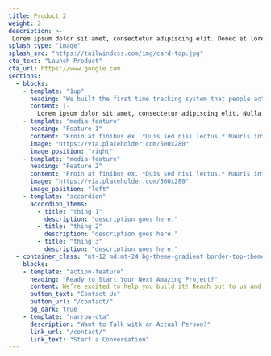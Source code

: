 ```yaml
---
title: Product 2
weight: 2
description: >-
 Lorem ipsum dolor sit amet, consectetur adipiscing elit. Donec et lorem sed quam porta rhoncus. Lorem ipsum dolor sit amet, consectetur adipiscing elit. Donec et lorem sed quam porta rhoncus.
splash_type: "image"
splash_src: "https://tailwindcss.com/img/card-top.jpg"
cta_text: "Launch Product"
cta_url: https://www.google.com
sections:
  - blocks:
    - template: "1up"
      heading: "We built the first time tracking system that people actually like. Really."
      content: |-
        Lorem ipsum dolor sit amet, consectetur adipiscing elit. Nulla euismod libero vitae turpis scelerisque tristique. Ut facilisis tincidunt augue sit amet imperdiet. Nullam eget erat non ligula tempus rhoncus eget vitae elit. Nam nec ligula eu urna facilisis volutpat ut quis magna. Mauris quis hendrerit nisi. Vivamus sed viverra justo. Nam et pretium eros, quis congue ex. Fusce scelerisque est scelerisque libero tempor, id faucibus mi gravida. Cras mattis, leo nec viverra consequat, lectus ipsum tristique ante, et imperdiet purus felis et purus. Cras luctus vel sem at placerat. Morbi malesuada urna eu justo malesuada vestibulum. Suspendisse quis neque mi. Mauris luctus tellus quis rutrum efficitur. Phasellus pulvinar, ex eget bibendum vestibulum, metus enim scelerisque metus, id viverra metus urna sit amet erat. Donec interdum vitae felis condimentum tristique.
    - template: "media-feature"
      heading: "Feature 1"
      content: "Proin at finibus ex. *Duis sed nisi lectus.* Mauris interdum ac nunc quis pharetra. Vivamus rhoncus porttitor ante."
      image: "https://via.placeholder.com/500x280"
      image_position: "right"
    - template: "media-feature"
      heading: "Feature 2"
      content: "Proin at finibus ex. *Duis sed nisi lectus.* Mauris interdum ac nunc quis pharetra. Vivamus rhoncus porttitor ante."
      image: "https://via.placeholder.com/500x280"
      image_position: "left"
    - template: "accordion"
      accordion_items:
        - title: "thing 1"
          description: "description goes here."
        - title: "thing 2"
          description: "description goes here."
        - title: "thing 3"
          description: "description goes here."
  - container_class: "mt-12 md:mt-24 bg-theme-gradient border-top-theme w-full"
    blocks:
    - template: "action-feature"
      heading: "Ready to Start Your Next Amazing Project?"
      content: We’re excited to help you build it! Reach out to us and request a proposal from our team.
      button_text: "Contact Us"
      button_url: "/contact/"
      bg_dark: true
    - template: "narrow-cta"
      description: "Want to Talk with an Actual Person?"
      link_url: "/contact/"
      link_text: "Start a Conversation"
---
```

